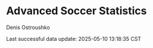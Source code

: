 # Advanced Soccer Statistics
Denis Ostroushko

<!-- gfm -->

Last successful data update: 2025-05-10 13:18:35 CST
